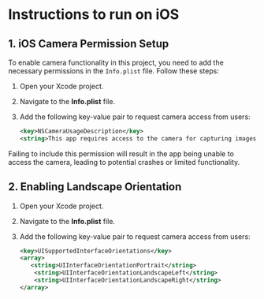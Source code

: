 # Instructions to run on iOS

## 1. iOS Camera Permission Setup

To enable camera functionality in this project, you need to add the necessary permissions in the `Info.plist` file. Follow these steps:

1. Open your Xcode project.
2. Navigate to the **Info.plist** file.
3. Add the following key-value pair to request camera access from users:

   ```xml
   <key>NSCameraUsageDescription</key>
   <string>This app requires access to the camera for capturing images and videos.</string>

Failing to include this permission will result in the app being unable to access the camera, leading to potential crashes or limited functionality.

## 2. Enabling Landscape Orientation

1. Open your Xcode project.
2. Navigate to the **Info.plist** file.
3. Add the following key-value pair to request camera access from users:

   ```xml
   <key>UISupportedInterfaceOrientations</key>
   <array>
      <string>UIInterfaceOrientationPortrait</string>
       <string>UIInterfaceOrientationLandscapeLeft</string>
       <string>UIInterfaceOrientationLandscapeRight</string>
   </array>
